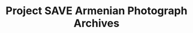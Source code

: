 ---
layout: repo
title: "Project SAVE Armenian Photograph Archives"
id: 18229
permalink: repos/18229/
---